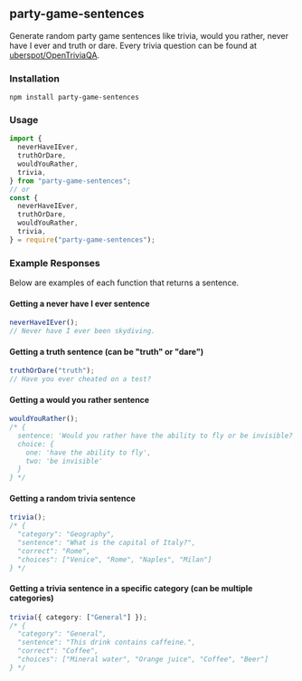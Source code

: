 ## party-game-sentences

Generate random party game sentences like trivia, would you rather, never have I ever and truth or dare. Every trivia question can be found at [uberspot/OpenTriviaQA](https://github.com/uberspot/OpenTriviaQA).

### Installation

```
npm install party-game-sentences
```

### Usage

```ts
import {
  neverHaveIEver,
  truthOrDare,
  wouldYouRather,
  trivia,
} from "party-game-sentences";
// or
const {
  neverHaveIEver,
  truthOrDare,
  wouldYouRather,
  trivia,
} = require("party-game-sentences");
```

### Example Responses

Below are examples of each function that returns a sentence.

#### Getting a never have I ever sentence

```ts
neverHaveIEver();
// Never have I ever been skydiving.
```

#### Getting a truth sentence (can be "truth" or "dare")

```ts
truthOrDare("truth");
// Have you ever cheated on a test?
```

#### Getting a would you rather sentence

```ts
wouldYouRather();
/* {
  sentence: 'Would you rather have the ability to fly or be invisible?',
  choice: {
    one: 'have the ability to fly',
    two: 'be invisible'
  }
} */
```

#### Getting a random trivia sentence

```ts
trivia();
/* {
  "category": "Geography",
  "sentence": "What is the capital of Italy?",
  "correct": "Rome",
  "choices": ["Venice", "Rome", "Naples", "Milan"]
} */
```

#### Getting a trivia sentence in a specific category (can be multiple categories)

```ts
trivia({ category: ["General"] });
/* {
  "category": "General",
  "sentence": "This drink contains caffeine.",
  "correct": "Coffee",
  "choices": ["Mineral water", "Orange juice", "Coffee", "Beer"]
} */
```
